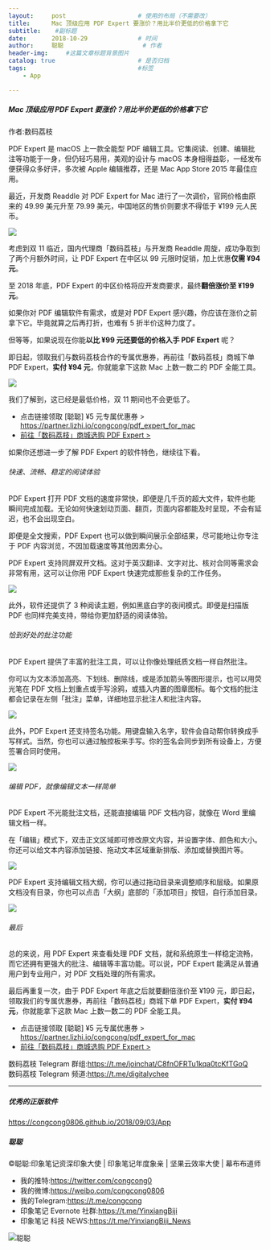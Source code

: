 ```yaml
---
layout:     post                    # 使用的布局（不需要改）
title:      Mac 顶级应用 PDF Expert 要涨价？用比半价更低的价格拿下它               # 标题 
subtitle:    #副标题
date:       2018-10-29              # 时间
author:     聪聪                      # 作者
header-img:     #这篇文章标题背景图片
catalog: true                       # 是否归档
tags:                               #标签
    - App

---
```


##### Mac 顶级应用 PDF Expert 要涨价？用比半价更低的价格拿下它

作者:数码荔枝

PDF Expert 是 macOS 上一款全能型 PDF 编辑工具。它集阅读、创建、编辑批注等功能于一身，但仍轻巧易用，美观的设计与 macOS 本身相得益彰，一经发布便获得众多好评，多次被 Apple 编辑推荐，还是 Mac App Store 2015 年最佳应用。

最近，开发商 Readdle 对 PDF Expert for Mac 进行了一次调价，官网价格由原来的 49.99 美元升至 79.99 美元，中国地区的售价则要求不得低于 ¥199 元人民币。

![](https://d2mxuefqeaa7sj.cloudfront.net/s_6E328FC4BA157CE2419D39948024A1582901B383D63D392EA0FD19B63C87E9DE_1540537692544_02.png)

考虑到双 11 临近，国内代理商「数码荔枝」与开发商 Readdle 周旋，成功争取到了两个月额外时间，让 PDF Expert 在中区以 99 元限时促销，加上优惠**仅需 ¥94 元**。

至 2018 年底，PDF Expert 的中区价格将应开发商要求，最终**翻倍涨价至 ¥199 元**。

如果你对 PDF 编辑软件有需求，或是对 PDF Expert 感兴趣，你应该在涨价之前拿下它。毕竟就算之后再打折，也难有 5 折半价这种力度了。

但等等，如果说现在你能**以比 ¥99 元还要低的价格入手 PDF Expert** 呢？

即日起，领取我们与数码荔枝合作的专属优惠券，再前往「数码荔枝」商城下单 PDF Expert，**实付 ¥94 元**，你就能拿下这款 Mac 上数一数二的 PDF 全能工具。

![](https://d2mxuefqeaa7sj.cloudfront.net/s_6E328FC4BA157CE2419D39948024A1582901B383D63D392EA0FD19B63C87E9DE_1540537812146_ptPD_600x3002x.png)

我们了解到，这已经是最低价格，双 11 期间也不会更低了。

- 点击链接领取 [聪聪] ¥5 元专属优惠券 > <https://partner.lizhi.io/congcong/pdf_expert_for_mac>
- [前往「数码荔枝」商城选购 PDF Expert >](https://partner.lizhi.io/congcong/pdf_expert_for_mac) 

如果你还想进一步了解 PDF Expert 的软件特色，继续往下看。

###### 快速、流畅、稳定的阅读体验

PDF Expert 打开 PDF 文档的速度非常快，即便是几千页的超大文件，软件也能瞬间完成加载。无论如何快速划动页面、翻页，页面内容都能及时呈现，不会有延迟，也不会出现空白。

即便是全文搜索，PDF Expert 也可以做到瞬间展示全部结果，尽可能地让你专注于 PDF 内容浏览，不因加载速度等其他因素分心。

PDF Expert 支持同屏双开文档。这对于英汉翻译、文字对比、核对合同等需求会非常有用，这可以让你用 PDF Expert 快速完成那些复杂的工作任务。

![](https://d2mxuefqeaa7sj.cloudfront.net/s_EC0F8FE6FBCF0A7FC6F135E848FD29A16694EAE8F44FB48D8EAF44ADC84F0BB4_1540357767463_2018-10-24.13-09-062x.jpg)

此外，软件还提供了 3 种阅读主题，例如黑底白字的夜间模式。即便是扫描版 PDF 也同样完美支持，带给你更加舒适的阅读体验。

###### 恰到好处的批注功能

PDF Expert 提供了丰富的批注工具，可以让你像处理纸质文档一样自然批注。

你可以为文本添加高亮、下划线、删除线，或是添加箭头等图形提示，也可以用荧光笔在 PDF 文档上划重点或手写涂鸦，或插入内置的图章图标。每个文档的批注都会记录在左侧「批注」菜单，详细地显示批注人和批注内容。

![](https://d2mxuefqeaa7sj.cloudfront.net/s_EC0F8FE6FBCF0A7FC6F135E848FD29A16694EAE8F44FB48D8EAF44ADC84F0BB4_1540357385511_pdf-expert-annotate.gif)

此外，PDF Expert 还支持签名功能。用键盘输入名字，软件会自动帮你转换成手写样式。当然，你也可以通过触控板来手写。你的签名会同步到所有设备上，方便签署合同时使用。

![](https://d2mxuefqeaa7sj.cloudfront.net/s_EC0F8FE6FBCF0A7FC6F135E848FD29A16694EAE8F44FB48D8EAF44ADC84F0BB4_1540359355907_2018-10-24.13-34-072x.jpg)

###### 编辑 PDF，就像编辑文本一样简单

PDF Expert 不光能批注文档，还能直接编辑 PDF 文档内容，就像在 Word 里编辑文档一样。

在「编辑」模式下，双击正文区域即可修改原文内容，并设置字体、颜色和大小。你还可以给文本内容添加链接、拖动文本区域重新排版、添加或替换图片等。

![](https://d2mxuefqeaa7sj.cloudfront.net/s_EC0F8FE6FBCF0A7FC6F135E848FD29A16694EAE8F44FB48D8EAF44ADC84F0BB4_1540358601053_pdf-expert-edit.gif)

PDF Expert 支持编辑文档大纲，你可以通过拖动目录来调整顺序和层级。如果原文档没有目录，你也可以点击「大纲」底部的「添加项目」按钮，自行添加目录。

![](http://ww1.sinaimg.cn/large/9b84e6acgy1fwwwgsgoirj20q00m3754.jpg)

###### 最后

总的来说，用 PDF Expert 来查看处理 PDF 文档，就和系统原生一样稳定流畅，而它还拥有更强大的批注、编辑等丰富功能。可以说，PDF Expert 能满足从普通用户到专业用户，对 PDF 文档处理的所有需求。

最后再重复一次，由于 PDF Expert 年底之后就要翻倍涨价至 ¥199 元，即日起，领取我们的专属优惠券，再前往「数码荔枝」商城下单 PDF Expert，**实付 ¥94 元**，你就能拿下这款 Mac 上数一数二的 PDF 全能工具。

- 点击链接领取 [聪聪] ¥5 元专属优惠券 > <https://partner.lizhi.io/congcong/pdf_expert_for_mac>
- [前往「数码荔枝」商城选购 PDF Expert >](https://partner.lizhi.io/congcong/pdf_expert_for_mac) 

数码荔枝 Telegram 群组:<https://t.me/joinchat/C8fnOFRTu1kqa0tcKfTGoQ><br>
数码荔枝 Telegram 频道:<https://t.me/digitalychee>

---

##### 优秀的正版软件
<https://congcong0806.github.io/2018/09/03/App>

##### 聪聪
&copy;聪聪:印象笔记资深印象大使 | 印象笔记年度象亲 | 坚果云效率大使 | 幕布布道师

* 我的推特:<https://twitter.com/congcong0><br>
* 我的微博:<https://weibo.com/congcong0806><br>
* 我的Telegram:<https://t.me/congcong><br>
* 印象笔记 Evernote 社群:<https://t.me/YinxiangBiji><br>
* 印象笔记 科技 NEWS:<https://t.me/YinxiangBiji_News>

![聪聪](https://i.v2ex.co/3wc207g5.png)